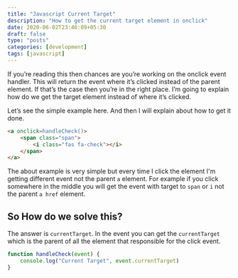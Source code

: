 ```yaml
---
title: "Javascript Current Target"
description: "How to get the current target element in onclick"
date: 2020-06-02T23:46:09+05:30
draft: false
type: "posts"
categories: [development]
tags: [javascript]
---
```


If you’re reading this then chances are you’re working on the onclick event handler. This will return the event where it’s clicked instead of the parent element. If that’s the case then you’re in the right place. I’m going to explain how do we get the target element instead of where it’s clicked.

Let’s see the simple example here. And then I will explain about  how to get it done.

```html
<a onclick=handleCheck()>
    <span class="span">
        <i class="fas fa-check"></i>
    </span>
</a>
```

The about example is very simple but every time I click the element I'm getting different event not the parent `a` element. For example if you click somewhere in the middle you will get the event with target to `span` or `i` not the parent `a href` element.

## So How do we solve this?

The answer is `currentTarget`. In the event you can get the `currentTarget` which is the parent of all the element that responsible for the click event.

```javascript
function handleCheck(event) {
    console.log("Current Target", event.currentTarget)
}
```